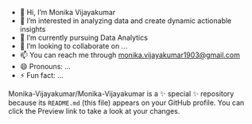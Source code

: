 - 👋 Hi, I’m Monika Vijayakumar
- 👀 I’m interested in analyzing data and create dynamic actionable insights
- 🌱 I’m currently pursuing Data Analytics
- 💞️ I’m looking to collaborate on ...
- 📫 You can reach me through monika.vijayakumar1903@gmail.com
- 😄 Pronouns: ...
- ⚡ Fun fact: ...


Monika-Vijayakumar/Monika-Vijayakumar is a ✨ special ✨ repository because its `README.md` (this file) appears on your GitHub profile.
You can click the Preview link to take a look at your changes.

